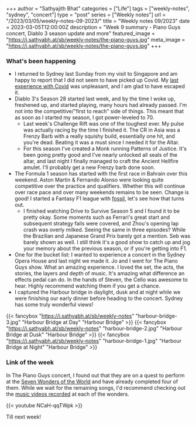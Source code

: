 +++
author = "Sathyajith Bhat"
categories = ["Life"]
tags = ["weekly-notes", "sydney", "concert"]
type = "post"
series = ["Weekly notes"]
url = "/2023/03/05/weekly-notes-09-2023/"
title = "Weekly notes 09/2023"
date = 2023-03-05T12:00:00Z
description = "Week 9 summary - Piano Guys concert, Diablo 3 season update and more"
featured_image = "https://i.sathyabh.at/sb/weekly-notes/the-piano-guys.jpg"
meta_image = "https://i.sathyabh.at/sb/weekly-notes/the-piano-guys.jpg"
+++

### What's been happening

* I returned to Sydney last Sunday from my visit to Singapore and am happy to report that I did not seem to have picked up Covid. My [last experience with Covid](/2022/12/08/covid-positive) was unpleasant, and I am glad to have escaped it.
* Diablo 3's Season 28 started last week, and by the time I woke up, freshened up, and started playing, many hours had already passed. I'm not into the competitive/"first to reach" side of things. This meant that as soon as I started my season, I got power-leveled to 70.
  * Last week's Challenge Rift was one of the toughest ever. My pulse was actually racing by the time I finished it. The CR in Asia was a Frenzy Barb with a really squishy build, essentially one hit, and you're dead. Beating it was a must since I needed it for the Altar.
  * For this season I've created a Monk running Patterns of Justice. It's been going pretty good and I've nearly unlocked all seals of the altar, and last night I finally managed to craft the Ancient Hellfire amulet. I'll probably get a new Frenzy barb done soon.
* The Formula 1 season has started with the first race in Bahrain over this weekend. Aston Martin & Fernando Alonso were looking quite competitive over the practice and qualifiers. Whether this will continue over race pace and over many weekends remains to be seen. Change is good! I started a Fantasy F1 league with [fossil](http://mastodon.social/@fossiloflife), let's see how that turns out. 
  * I finished watching Drive to Survive Season 5 and I found it to be pretty okay. Some moments such as Ferrari's great start and subsequent strategy fails were covered, and Zhou's opening lap crash was overly milked. Seeing the same in three episodes? While the Brazilian and Japanese Grand Prix barely got a mention. Seb was barely shown as well. I still think it's a good show to catch up and jog your memory about the previous season, or if you're getting into F1.
* One for the bucket list: I wanted to experience a concert in the Sydney Opera House and last night we made it. Jo and I went for The Piano Guys show. What an amazing experience. I loved the set, the acts, the stories, the layers and depth of music. It's amazing what difference an effects pedal can do. In the hands of Steven, the Cello was awesome to hear. Highly recommend watching them if you get a chance.
* I captured the Harbour bridge in daylight, dusk and at night while we were finishing our early dinner before heading to the concert. Sydney has some truly wonderful views!

{{< fancybox "https://i.sathyabh.at/sb/weekly-notes" "harbour-bridge-3.jpg" "Harbour Bridge at Day" "Harbour Bridge" >}}
{{< fancybox "https://i.sathyabh.at/sb/weekly-notes" "harbour-bridge-2.jpg" "Harbour Bridge at Dusk" "Harbour Bridge" >}}
{{< fancybox "https://i.sathyabh.at/sb/weekly-notes" "harbour-bridge-1.jpg" "Harbour Bridge at Night" "Harbour Bridge" >}}

### Link of the week

In The Piano Guys concert, I found out that they are on a quest to perform at the [Seven Wonders of the World](https://www.britannica.com/list/new-seven-wonders-of-the-world) and have already completed four of them. While we wait for the remaining songs, I'd recommend checking out the [music videos recorded](https://www.youtube.com/watch?v=NCaH-qqTWpk&list=PL7j5iXGSdMwf9PPCsgjKN63PsPBweeYZB&index=4) at each of the wonders.

{{< youtube NCaH-qqTWpk >}}

Till next week!